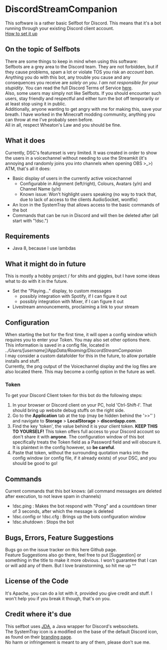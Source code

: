 # DiscordStreamCompanion
This software is a rather basic Selfbot for Discord. This means that it's a bot running through your existing Discord client account.<br />
[How to set it up](#configuration)

## On the topic of Selfbots
There are some things to keep in mind when using this software:<br />
Selfbots are a grey area to the Discord team. They are not forbidden, but if they cause problems, spam a lot or violate TOS you risk an *account ban*.<br />
Anything you do with this bot, any trouble you cause and any consequences you receive are *solely on you*. *I am not responsible for your stupidity*. You can read the full Discord Terms of Service [here](https://discordapp.com/terms).<br />
Also, some users may simply not like Selfbots. If you should encounter such users, stay friendly and respectful and either turn the bot off temporarily or at least stop using it in public.<br />
Additionally, anyone wanting to get angry with me for making this, save your breath. I have worked in the Minecraft modding community, anything you can throw at me I've probably seen before.<br />
All in all, respect Wheaton's Law and you should be fine.

## What it does
Currently, DSC's featureset is very limited. It was created in order to show the users in a voicechannel without needing to use the Streamkit (it's annoying and randomly joins you into channels when opening OBS >_>)<br />
ATM, that's all it does:
 * Basic display of users in the currently active voicechannel
   * Configurable in Alignment (left/right), Colours, Avatars (y/n) and Channel Name (y/n)
   * Known issue: Won't highlight users speaking (no way to track that, due to lack of access to the clients AudioSocket, wontfix)
 * An Icon in the SystemTray that allows access to the basic commands of the bot
 * Commands that can be run in Discord and will then be deleted after (all start with "!dsc.")

## Requirements
* Java 8, because I use lambdas

## What it might do in future
This is mostly a hobby project / for shits and giggles, but I have some ideas what to do with it in the future.
* Set the "Playing..." display, to custom messages
  * possibly integration with Spotify, if I can figure it out
  * possibly integration with Mixer, if I can figure it out
* Livestream announcements, proclaiming a link to your stream

## Configuration
When starting the bot for the first time, it will open a config window which requires you to enter your Token. You may also set other options there.<br />
This information is saved in a config file, located in *../Users/[username]/AppData/Roaming/DiscordStreamCompanion*<br />
I may consider a custom datafolder for this in the future, to allow portable installs and stuff.<br />
Currently, the png output of the Voicechannel display and the log files are also located there. This may become a config option in the future as well.

### Token
To get your Discord Client token for this bot do the following steps:
1. In your browser or Discord client on your PC, hold 'Ctrl-Shift-I'. That should bring up website debug stuffs on the right side.
2. Go to the **Application** tab at the top (may be hidden behind the '>>'' ) and navigate to **Storage** > **LocalStorage** > **discordapp.com**.
3. Find the key 'token', the value behind it is your client token. **KEEP THIS TO YOURSELF!** This token offers full access to your Discord account so don't share it with **anyone**. The configuration window of this bot specifically treats the Token field as a Password field and will obscure it. It is plaintext in the config however, so **be careful**.
4. Paste that token, without the surrounding quotation marks into the config window (or config file, if it already exists) of your DSC, and you should be good to go!

## Commands
Current commands that this bot knows: (all command messages are deleted after execution, to not leave spam in channels)
 * !dsc.ping : Makes the bot respond with "Pong" and a countdown timer of 3 seconds, after which the message is deleted
 * !dsc.config or !dsc.cfg : Brings up the bots configuration window
 * !dsc.shutdown : Stops the bot

## Bugs, Errors, Feature Suggestions
Bugs go on the issue tracker on this here Github page.<br />
Feature Suggestions also go there, feel free to put [Suggestion] or something in the title to make it more obvious. I won't guarantee that I can or will add any of them. But I love brainstorming, so hit me up ^^

## License of the Code
It's Apache, you can do a lot with it, provided you give credit and stuff. I won't help you if you break it though, that's on you.

## Credit where it's due
This selfbot uses [JDA](https://github.com/DV8FromTheWorld/JDA), a Java wrapper for Discord's websockets.<br />
The SystemTray icon is a modified on the base of the default Discord icon, as found on their [branding page](https://discordapp.com/branding).<br />
No harm or infringement is meant to any of them, please don't sue me.
